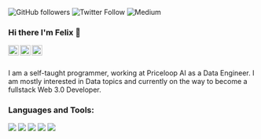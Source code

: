 ![GitHub followers](https://img.shields.io/github/followers/feliche93?logo=github&style=for-the-badge)
![Twitter Follow](https://img.shields.io/twitter/follow/FelixVemmer?color=%231DA1F2&logo=Twitter&logoColor=%231DA1F2&style=for-the-badge)
![Medium](https://img.shields.io/badge/medium-%2312100E.svg?&style=for-the-badge&logo=medium&logoColor=white)

### Hi there I'm Felix 👋

<a href="https://twitter.com/FelixVemmer">
  <img align="left" alt="Felix's Twitter" width="21px" src="https://cdn.jsdelivr.net/npm/simple-icons@v3/icons/twitter.svg"/>
</a>
<a href="https://www.linkedin.com/in/felix-vemmer/">
  <img align="left" alt="Felix's LinkedIn" width="21px" src="https://unpkg.com/simple-icons@v3/icons/linkedin.svg"/>
</a>
<a href="https://medium.com/@felix.vemmer">
  <img align="left" alt="Felix's Medium" width="21px" src="https://cdn.jsdelivr.net/npm/simple-icons@v3/icons/medium.svg"/>
</a>

<br />
<br />

I am a self-taught programmer, working at Priceloop AI as a Data Engineer. I am mostly interested in Data topics and currently on the way to become a fullstack Web 3.0 Developer.

### Languages and Tools:

<code><img src="https://img.shields.io/badge/python%20-%2314354C.svg?&style=for-the-badge&logo=python&logoColor=white"></code>
<code><img src="https://img.shields.io/badge/postgres-%23316192.svg?&style=for-the-badge&logo=postgresql&logoColor=white"></code>
<code><img src="https://img.shields.io/badge/django%20-%23092E20.svg?&style=for-the-badge&logo=django&logoColor=white"></code>
<code><img src="https://img.shields.io/badge/flask%20-%23000.svg?&style=for-the-badge&logo=flask&logoColor=white"></code>
<code><img src="https://img.shields.io/badge/git%20-%23F05033.svg?&style=for-the-badge&logo=git&logoColor=white"/></code>

<!--
**feliche93/feliche93** is a ✨ _special_ ✨ repository because its `README.md` (this file) appears on your GitHub profile.

Here are some ideas to get you started:

- 🔭 I’m currently working on ...
- 🌱 I’m currently learning ...
- 👯 I’m looking to collaborate on ...
- 🤔 I’m looking for help with ...
- 💬 Ask me about ...
- 📫 How to reach me: ...
- 😄 Pronouns: ...
- ⚡ Fun fact: ...
-->
